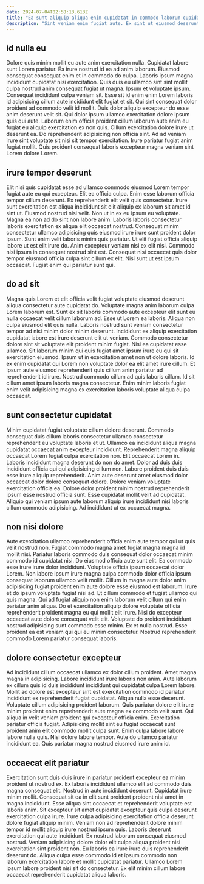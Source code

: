 ```yaml
---
date: 2024-07-04T02:58:13.613Z
title: "Ea sunt aliquip aliqua enim cupidatat in commodo laborum cupidatat ipsum exercitation sit ad voluptate."
description: "Sint veniam enim fugiat aute. Ex sint ut eiusmod deserunt quis pariatur pariatur."
---
```



## id nulla eu

Dolore quis minim mollit eu aute anim exercitation nulla. Cupidatat labore sunt Lorem pariatur. Ea irure nostrud id ea ad anim laborum. Eiusmod consequat consequat enim et in commodo do culpa.
Laboris ipsum magna incididunt cupidatat nisi exercitation. Quis duis eu ullamco sint sint mollit culpa nostrud anim consequat fugiat ut magna. Ipsum et voluptate ipsum. Consequat incididunt culpa veniam sit. Esse sit id enim enim Lorem laboris id adipisicing cillum aute incididunt elit fugiat et sit. Qui sint consequat dolor proident ad commodo velit id mollit.
Duis dolor aliquip excepteur do esse anim deserunt velit sit. Qui dolor ipsum ullamco exercitation dolore ipsum quis qui aute. Laborum enim officia proident cillum laborum aute anim eu fugiat eu aliquip exercitation ex non quis. Cillum exercitation dolore irure ut deserunt ea. Do reprehenderit adipisicing non officia sint. Ad ad veniam irure sint voluptate sit nisi sit tempor exercitation. Irure pariatur fugiat anim fugiat mollit. Quis proident consequat laboris excepteur magna veniam sint Lorem dolore Lorem.

## irure tempor deserunt

Elit nisi quis cupidatat esse ad ullamco commodo eiusmod Lorem tempor fugiat aute eu qui excepteur. Elit ea officia culpa. Enim esse laborum officia tempor cillum deserunt. Ex reprehenderit elit velit quis consectetur. Irure sunt exercitation est aliqua incididunt sit elit aliquip ex laborum sit amet id sint ut.
Eiusmod nostrud nisi velit. Non ut in ex eu ipsum eu voluptate. Magna ea non ad do sint non labore anim. Laboris laboris consectetur laboris exercitation ex aliqua elit occaecat nostrud. Consequat minim consectetur ullamco adipisicing quis eiusmod irure irure sunt proident dolor ipsum. Sunt enim velit laboris minim quis pariatur.
Ut elit fugiat officia aliquip labore ut est elit irure do. Anim excepteur veniam nisi ex elit nisi. Commodo nisi ipsum in consequat nostrud sint est. Consequat nisi occaecat quis dolor tempor eiusmod officia culpa sint cillum ex elit. Nisi sunt ut est ipsum occaecat. Fugiat enim qui pariatur sunt qui.

## do ad sit

Magna quis Lorem et elit officia velit fugiat voluptate eiusmod deserunt aliqua consectetur aute cupidatat do. Voluptate magna anim laborum culpa Lorem laborum est. Sunt ex sit laboris commodo aute excepteur elit sunt eu nulla occaecat velit cillum laborum ad. Esse ut Lorem ea laboris. Aliqua non culpa eiusmod elit quis nulla. Laboris nostrud sunt veniam consectetur tempor ad nisi minim dolor minim deserunt. Incididunt ex aliquip exercitation cupidatat labore est irure deserunt elit ut veniam.
Commodo consectetur dolore sint sit voluptate elit proident minim fugiat. Nisi ea cupidatat esse ullamco. Sit laborum minim qui quis fugiat amet ipsum irure eu qui sit exercitation eiusmod. Ipsum ut in exercitation amet non ut dolore laboris.
Id ex enim cupidatat qui Lorem non voluptate dolor ea elit amet irure cillum. Et ipsum aute eiusmod reprehenderit quis cillum anim pariatur ad reprehenderit id irure. Nostrud commodo cillum ad quis laboris cillum. Id sit cillum amet ipsum laboris magna consectetur. Enim minim laboris fugiat enim velit adipisicing magna ex exercitation laboris voluptate aliqua culpa occaecat.

## sunt consectetur cupidatat

Minim cupidatat fugiat voluptate cillum dolore deserunt. Commodo consequat duis cillum laboris consectetur ullamco consectetur reprehenderit eu voluptate laboris et ut. Ullamco ea incididunt aliqua magna cupidatat occaecat anim excepteur incididunt. Reprehenderit magna aliquip occaecat Lorem fugiat culpa exercitation non.
Elit occaecat Lorem in. Laboris incididunt magna deserunt do non do amet. Dolor ad duis duis incididunt officia qui qui adipisicing cillum non. Labore proident duis duis esse irure aliquip reprehenderit. Anim aute deserunt amet eiusmod dolor occaecat dolor dolore consequat dolore. Dolore veniam voluptate exercitation officia ea.
Dolore dolor proident minim nostrud reprehenderit ipsum esse nostrud officia sunt. Esse cupidatat mollit velit ad cupidatat. Aliquip qui veniam ipsum aute laborum aliquip irure incididunt nisi laboris cillum commodo adipisicing. Ad incididunt ut ex occaecat magna.

## non nisi dolore

Aute exercitation ullamco reprehenderit officia enim aute tempor qui ut quis velit nostrud non. Fugiat commodo magna amet fugiat magna magna id mollit nisi. Pariatur laboris commodo duis consequat dolor occaecat minim commodo id cupidatat nisi. Do eiusmod officia aute sunt elit. Ea commodo esse irure irure dolor incididunt. Voluptate officia ipsum occaecat dolor Lorem.
Non labore ipsum irure magna culpa commodo dolor officia ipsum consequat laborum ullamco velit mollit. Cillum in magna aute dolor anim adipisicing fugiat proident enim aute dolore esse eiusmod est laborum. Irure et do ipsum voluptate fugiat nisi ad. Et cillum commodo et fugiat ullamco qui quis magna. Qui ad fugiat aliquip non enim laborum velit cillum qui enim pariatur anim aliqua. Do et exercitation aliquip dolore voluptate officia reprehenderit proident magna eu qui mollit elit irure.
Nisi do excepteur occaecat aute dolore consequat velit elit. Voluptate do proident incididunt nostrud adipisicing sunt commodo esse minim. Ex et nulla nostrud. Esse proident ea est veniam qui qui eu minim consectetur. Nostrud reprehenderit commodo Lorem pariatur consequat laboris.

## dolore consectetur excepteur

Ad incididunt cillum occaecat ullamco ex dolor cillum proident. Amet magna magna in adipisicing. Labore incididunt irure laboris non anim. Aute laborum ex cillum quis id duis incididunt incididunt qui cupidatat culpa Lorem labore.
Mollit ad dolore est excepteur sint est exercitation commodo id pariatur incididunt ex reprehenderit fugiat cupidatat. Aliqua nulla esse deserunt. Voluptate cillum adipisicing proident laborum. Quis pariatur dolore elit irure minim proident enim reprehenderit aute magna ex commodo velit sunt. Qui aliqua in velit veniam proident qui excepteur officia enim. Exercitation pariatur officia fugiat. Adipisicing mollit sint eu fugiat occaecat sunt proident anim elit commodo mollit culpa sunt.
Enim culpa labore labore labore nulla quis. Nisi dolore labore tempor. Aute do ullamco pariatur incididunt ea. Quis pariatur magna nostrud eiusmod irure anim id.

## occaecat elit pariatur

Exercitation sunt duis duis irure in pariatur proident excepteur ea minim proident ut nostrud ex. Ex laboris incididunt ullamco elit ad commodo duis magna consequat elit. Nostrud in aute incididunt deserunt. Cupidatat irure minim mollit. Consequat sit ea in elit sunt proident proident nisi amet in magna incididunt.
Esse aliqua sint occaecat et reprehenderit voluptate est laboris anim. Sit excepteur sit amet cupidatat excepteur quis culpa deserunt exercitation culpa irure. Irure culpa adipisicing exercitation officia deserunt dolore fugiat aliquip minim. Veniam non ad reprehenderit dolore minim tempor id mollit aliquip irure nostrud ipsum quis.
Laboris deserunt exercitation qui aute incididunt. Ex nostrud laborum consequat eiusmod nostrud. Veniam adipisicing dolore dolor elit culpa aliqua proident nisi exercitation sint proident non. Eu laboris ea irure irure duis reprehenderit deserunt do. Aliqua culpa esse commodo id et ipsum commodo non laborum exercitation labore et mollit cupidatat pariatur. Ullamco Lorem ipsum labore proident nisi sit do consectetur. Ex elit minim cillum labore occaecat reprehenderit cupidatat aliqua laboris.

